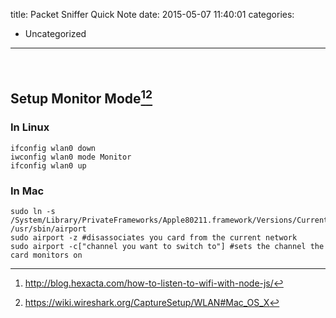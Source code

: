 title: Packet Sniffer Quick Note
date: 2015-05-07 11:40:01
categories:
  - Uncategorized
---
　
<!-- more -->

## Setup Monitor Mode[^1][^2]

### In Linux

```
ifconfig wlan0 down
iwconfig wlan0 mode Monitor
ifconfig wlan0 up
```

### In Mac

```
sudo ln -s /System/Library/PrivateFrameworks/Apple80211.framework/Versions/Current/Resources/airport /usr/sbin/airport
sudo airport -z #disassociates you card from the current network
sudo airport -c["channel you want to switch to"] #sets the channel the card monitors on
```

[^1]: <http://blog.hexacta.com/how-to-listen-to-wifi-with-node-js/>
[^2]: <https://wiki.wireshark.org/CaptureSetup/WLAN#Mac_OS_X>